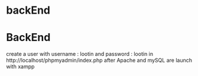 # backEnd
# BackEnd
create a user with username : lootin and password : lootin in http://localhost/phpmyadmin/index.php after Apache and mySQL are launch with xampp
